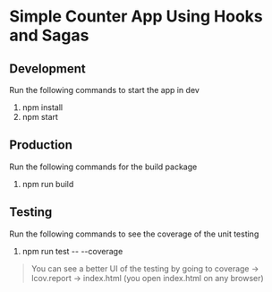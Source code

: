# Simple Counter App Using Hooks and Sagas

## Development
Run the following commands to start the app in dev
1. npm install
2. npm start

## Production
Run the following commands for the build package
1. npm run build



## Testing
Run the following commands to see the coverage of the unit testing
1. npm run test -- --coverage


> You can see a better UI of the testing by going to coverage -> lcov.report -> index.html (you open index.html on any browser)



